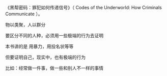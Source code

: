 《黑帮密码：罪犯如何传递信号》（ Codes of the Underworld: How Criminals Communicate ）。

物以类聚，人以群分

要区分不同的人种，必须用一些极端的行为去证明

本书讲的是 用暴力，用投名状等等

但要证明自己，现实中，也有极端的行为

比如：经常做一件事，做一些和别人不一样的事情

